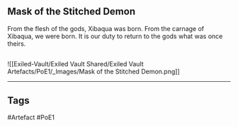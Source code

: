 ## Mask of the Stitched Demon
From the flesh of the gods, Xibaqua was born.
From the carnage of Xibaqua, we were born.
It is our duty to return to the gods what was once theirs.
##
![[Exiled-Vault/Exiled Vault Shared/Exiled Vault Artefacts/PoE1/_Images/Mask of the Stitched Demon.png]]

---
## Tags
#Artefact
#PoE1